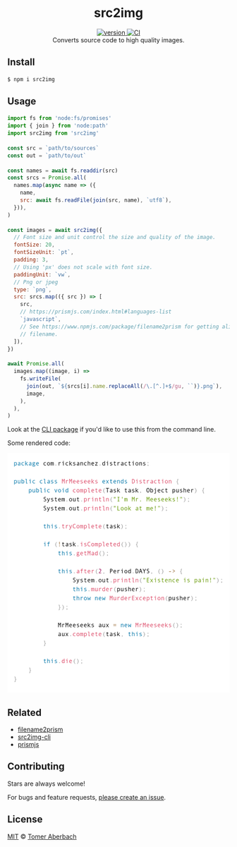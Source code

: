 <h1 align="center">
  src2img
</h1>

<div align="center">
  <a href="https://npmjs.org/package/src2img">
    <img src="https://badgen.net/npm/v/src2img" alt="version" />
  </a>
  <a href="https://github.com/TomerAberbach/src2img/actions">
    <img src="https://github.com/TomerAberbach/src2img/workflows/CI/badge.svg" alt="CI" />
  </a>
</div>

<div align="center">
  Converts source code to high quality images.
</div>

## Install

```sh
$ npm i src2img
```

## Usage

```js
import fs from 'node:fs/promises'
import { join } from 'node:path'
import src2img from 'src2img'

const src = `path/to/sources`
const out = `path/to/out`

const names = await fs.readdir(src)
const srcs = Promise.all(
  names.map(async name => ({
    name,
    src: await fs.readFile(join(src, name), `utf8`),
  })),
)

const images = await src2img({
  // Font size and unit control the size and quality of the image.
  fontSize: 20,
  fontSizeUnit: `pt`,
  padding: 3,
  // Using 'px' does not scale with font size.
  paddingUnit: `vw`,
  // Png or jpeg
  type: `png`,
  src: srcs.map(({ src }) => [
    src,
    // https://prismjs.com/index.html#languages-list
    `javascript`,
    // See https://www.npmjs.com/package/filename2prism for getting alias from
    // filename.
  ]),
})

await Promise.all(
  images.map((image, i) =>
    fs.writeFile(
      join(out, `${srcs[i].name.replaceAll(/\.[^.]+$/gu, ``)}.png`),
      image,
    ),
  ),
)
```

Look at the [CLI package](https://www.npmjs.com/package/src2img-cli) if you'd
like to use this from the command line.

Some rendered code:

![example](example.png)

## Related

- [filename2prism](https://www.npmjs.com/package/filename2prism)
- [src2img-cli](https://www.npmjs.com/package/src2img-cli)
- [prismjs](https://www.npmjs.com/package/prismjs)

## Contributing

Stars are always welcome!

For bugs and feature requests,
[please create an issue](https://github.com/TomerAberbach/src2img/issues/new).

## License

[MIT](https://github.com/TomerAberbach/src2img/blob/main/license) ©
[Tomer Aberbach](https://github.com/TomerAberbach)
